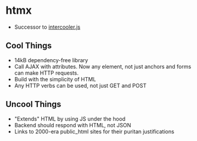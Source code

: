 # htmx

- Successor to [intercooler.js](https://intercoolerjs.org/)

## Cool Things

- 14kB dependency-free library
- Call AJAX with attributes. Now any element, not just anchors and forms can make HTTP requests.
- Build with the simplicity of HTML
- Any HTTP verbs can be used, not just GET and POST

## Uncool Things

- "Extends" HTML by using JS under the hood
- Backend should respond with HTML, not JSON
- Links to 2000-era public_html sites for their puritan justifications
